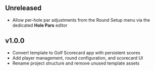 ## Unreleased
- Allow per-hole par adjustments from the Round Setup menu via the dedicated **Hole Pars** editor

## v1.0.0
- Convert template to Golf Scorecard app with persistent scores
- Add player management, round configuration, and scorecard UI
- Rename project structure and remove unused template assets
